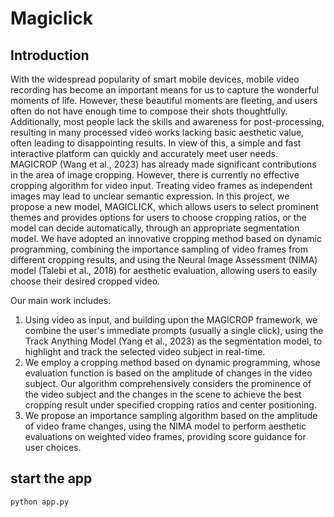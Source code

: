 # Magiclick

## Introduction
With the widespread popularity of smart mobile devices, mobile video recording has become an important means for us to capture the wonderful moments of life. However, these beautiful moments are fleeting, and users often do not have enough time to compose their shots thoughtfully. Additionally, most people lack the skills and awareness for post-processing, resulting in many processed video works lacking basic aesthetic value, often leading to disappointing results. In view of this, a simple and fast interactive platform can quickly and accurately meet user needs. MAGICROP (Wang et al., 2023) has already made significant contributions in the area of image cropping. However, there is currently no effective cropping algorithm for video input. Treating video frames as independent images may lead to unclear semantic expression. In this project, we propose a new model, MAGICLICK, which allows users to select prominent themes and provides options for users to choose cropping ratios, or the model can decide automatically, through an appropriate segmentation model. We have adopted an innovative cropping method based on dynamic programming, combining the importance sampling of video frames from different cropping results, and using the Neural Image Assessment (NIMA) model (Talebi et al., 2018) for aesthetic evaluation, allowing users to easily choose their desired cropped video.

Our main work includes:

1. Using video as input, and building upon the MAGICROP framework, we combine the user's immediate prompts (usually a single click), using the Track Anything Model (Yang et al., 2023) as the segmentation model, to highlight and track the selected video subject in real-time.
2. We employ a cropping method based on dynamic programming, whose evaluation function is based on the amplitude of changes in the video subject. Our algorithm comprehensively considers the prominence of the video subject and the changes in the scene to achieve the best cropping result under specified cropping ratios and center positioning.
3. We propose an importance sampling algorithm based on the amplitude of video frame changes, using the NIMA model to perform aesthetic evaluations on weighted video frames, providing score guidance for user choices.

## start the app
```bash
python app.py
```

